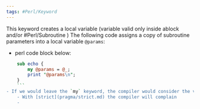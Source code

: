 ```yaml
---
tags: #Perl/Keyword
---
```


This keyword	creates a local variable (variable valid only inside ablock and/or #Perl/Subroutine )
The following code assigns a copy of subroutine parameters into a local variable `@params`:
- perl code block below:
```perl
	sub echo { 
		my @params = @_; 
		print "@params\n";
	}
	```
- If we would leave the `my` keyword, the compiler would consider the variable as global.
	- With [strict](pragma/strict.md) the compiler will complain
	- 



